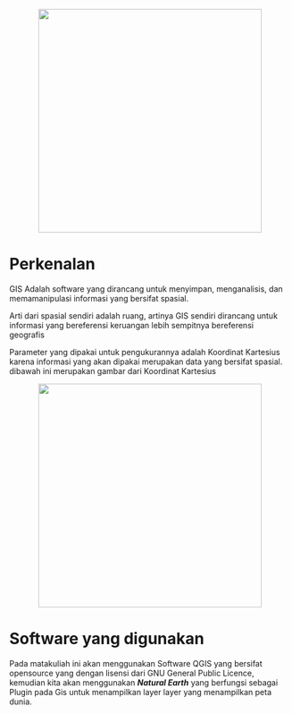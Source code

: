 <p align="center">
  <img src="../../Img/GIS.jpg" width="400px">
</p>

# Perkenalan

GIS Adalah software yang dirancang untuk menyimpan, menganalisis, dan memamanipulasi informasi yang bersifat spasial. <br>

Arti dari spasial sendiri adalah ruang, artinya GIS sendiri dirancang untuk informasi yang bereferensi keruangan lebih sempitnya bereferensi geografis<br>

Parameter yang dipakai untuk pengukurannya adalah Koordinat Kartesius karena informasi yang akan dipakai merupakan data yang bersifat spasial.<br> dibawah ini merupakan gambar dari Koordinat Kartesius

<p align="center">
  <img src="../../Img/Koordinat.jpg" width="400px">
</p>

# Software yang digunakan

Pada matakuliah ini akan menggunakan Software QGIS yang bersifat opensource yang dengan lisensi dari  GNU General Public Licence, kemudian kita akan menggunakan <i><strong>Natural Earth</strong></i> yang berfungsi sebagai Plugin pada Gis untuk menampilkan layer layer yang menampilkan peta dunia. <br>



